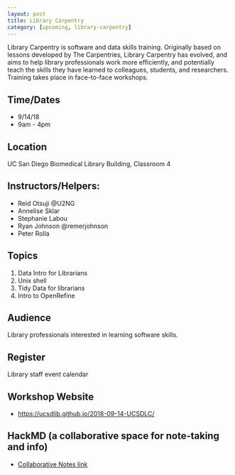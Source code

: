 ```yaml
---
layout: post
title: Library Carpentry
category: [upcoming, library-carpentry]
---
```


Library Carpentry is software and data skills training. Originally based on lessons developed by The Carpentries, Library Carpentry has evolved, and aims to help library professionals work more efficiently, and potentially teach the skills they have learned to colleagues, students, and researchers. Training takes place in face-to-face workshops.

## Time/Dates

* 9/14/18
* 9am - 4pm

## Location

UC San Diego Biomedical Library Building, Classroom 4

## Instructors/Helpers:  

* Reid Otsuji @U2NG
* Annelise Sklar
* Stephanie Labou
* Ryan Johnson @remerjohnson
* Peter Rolla

## Topics

1. Data Intro for Librarians
2. Unix shell
3. Tidy Data for librarians
4. Intro to OpenRefine

## Audience

Library professionals interested in learning software skills.

## Register
Library staff event calendar

## Workshop Website

* <https://ucsdlib.github.io/2018-09-14-UCSDLC/>

## HackMD (a collaborative space for note-taking and info)
*  [Collaborative Notes link](https://hackmd.io/ytKtTa_bQ_mdgFFo_TCUug)
